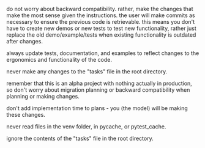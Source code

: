 do not worry about backward compatibility. rather, make the changes that make the most sense given the instructions. the user will make commits as necessary to ensure the previous code is retrievable. this means you don't have to create new demos or new tests to test new functionality, rather just replace the old demo/example/tests when existing functionality is outdated after changes. 

always update tests, documentation, and examples to reflect changes to the ergonomics and functionality of the code. 

never make any changes to the "tasks" file in the root directory.

remember that this is an alpha project with nothing actually in production, so don't worry about migration planning or backward compatibility when planning or making changes.

don't add implementation time to plans - you (the model) will be making these changes. 

never read files in the venv folder, in pycache, or pytest_cache.

ignore the contents of the "tasks" file in the root directory. 